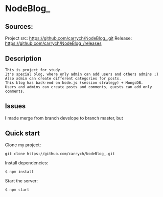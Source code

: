 # NodeBlog_

Sources:
----

Project src: https://github.com/carrych/NodeBlog_.git
Release: https://github.com/carrych/NodeBlog_/releases

Description
----
```
This is project for study.
It's special blog, where only admin can add users and others admins ;)
Also admin can create different categories for posts.
This blog has back-end on Node.js (session strategy) + MongoDB.
Users and admins can create posts and comments, guests can add only comments.
```
Issues
----
I made merge from branch develope to branch master, but 

Quick start
----
Clone my project:
```
git clone https://github.com/carrych/NodeBlog_.git
```

Install dependencies:
```
$ npm install
```

Start the server:
```
$ npm start
```
